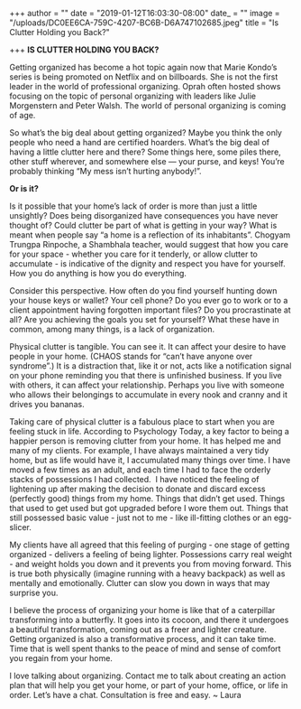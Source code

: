 +++
author = ""
date = "2019-01-12T16:03:30-08:00"
date_ = ""
image = "/uploads/DC0EE6CA-759C-4207-BC6B-D6A747102685.jpeg"
title = "Is Clutter Holding you Back?"

+++
**IS CLUTTER HOLDING YOU BACK?**

Getting organized has become a hot topic again now that Marie Kondo’s series is being promoted on Netflix and on billboards. She is not the first leader in the world of professional organizing. Oprah often hosted shows focusing on the topic of personal organizing with leaders like Julie Morgenstern and Peter Walsh. The world of personal organizing is coming of age.

So what’s the big deal about getting organized? Maybe you think the only people who need a hand are certified hoarders. What’s the big deal of having a little clutter here and there? Some things here, some piles there, other stuff wherever, and somewhere else — your purse, and keys! You’re probably thinking “My mess isn’t hurting anybody!”.

**Or is it?**

Is it possible that your home’s lack of order is more than just a little unsightly? Does being disorganized have consequences you have never thought of? Could clutter be part of what is getting in your way? What is meant when people say “a home is a reflection of its inhabitants”. Chogyam Trungpa Rinpoche, a Shambhala teacher, would suggest that how you care for your space - whether you care for it tenderly, or allow clutter to accumulate - is indicative of the dignity and respect you have for yourself. How you do anything is how you do everything.

Consider this perspective. How often do you find yourself hunting down your house keys or wallet? Your cell phone? Do you ever go to work or to a client appointment having forgotten important files? Do you procrastinate at all? Are you achieving the goals you set for yourself? What these have in common, among many things, is a lack of organization.

Physical clutter is tangible. You can see it. It can affect your desire to have people in your home. (CHAOS stands for “can’t have anyone over syndrome”.) It is a distraction that, like it or not, acts like a notification signal on your phone reminding you that there is unfinished business. If you live with others, it can affect your relationship. Perhaps you live with someone who allows their belongings to accumulate in every nook and cranny and it drives you bananas.

Taking care of physical clutter is a fabulous place to start when you are feeling stuck in life. According to Psychology Today, a key factor to being a happier person is removing clutter from your home. It has helped me and many of my clients. For example, I have always maintained a very tidy home, but as life would have it, I accumulated many things over time. I have moved a few times as an adult, and each time I had to face the orderly stacks of possessions I had collected.  I have noticed the feeling of lightening up after making the decision to donate and discard excess (perfectly good) things from my home. Things that didn’t get used. Things that used to get used but got upgraded before I wore them out. Things that still possessed basic value - just not to me - like ill-fitting clothes or an egg-slicer.

My clients have all agreed that this feeling of purging - one stage of getting organized - delivers a feeling of being lighter. Possessions carry real weight - and weight holds you down and it prevents you from moving forward. This is true both physically (imagine running with a heavy backpack) as well as mentally and emotionally. Clutter can slow you down in ways that may surprise you.

I believe the process of organizing your home is like that of a caterpillar transforming into a butterfly. It goes into its cocoon, and there it undergoes a beautiful transformation, coming out as a freer and lighter creature. Getting organized is also a transformative process, and it can take time. Time that is well spent thanks to the peace of mind and sense of comfort you regain from your home.

I love talking about organizing. Contact me to talk about creating an action plan that will help you get your home, or part of your home, office, or life in order. Let’s have a chat. Consultation is free and easy. \~ Laura